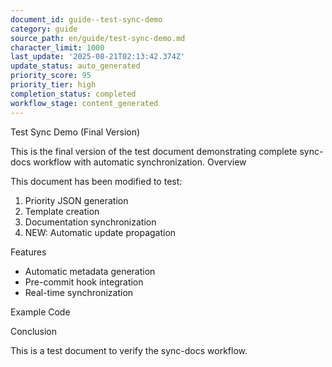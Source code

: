 ```yaml
---
document_id: guide--test-sync-demo
category: guide
source_path: en/guide/test-sync-demo.md
character_limit: 1000
last_update: '2025-08-21T02:13:42.374Z'
update_status: auto_generated
priority_score: 95
priority_tier: high
completion_status: completed
workflow_stage: content_generated
---
```

Test Sync Demo (Final Version)

This is the final version of the test document demonstrating complete sync-docs workflow with automatic synchronization. Overview

This document has been modified to test:
1. Priority JSON generation
2. Template creation  
3. Documentation synchronization
4. NEW: Automatic update propagation

Features

- Automatic metadata generation
- Pre-commit hook integration
- Real-time synchronization

Example Code

Conclusion

This is a test document to verify the sync-docs workflow.
